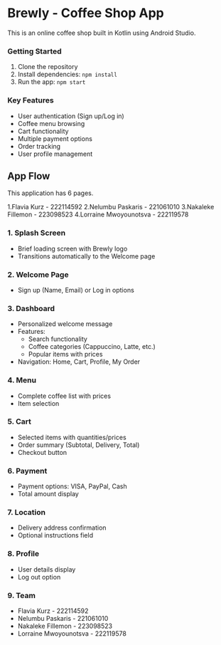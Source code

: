 # Brewly - Coffee Shop App
This is an online coffee shop built in Kotlin using Android Studio.

### Getting Started
1. Clone the repository
2. Install dependencies: `npm install`
3. Run the app: `npm start`

### Key Features
- User authentication (Sign up/Log in)
- Coffee menu browsing
- Cart functionality
- Multiple payment options
- Order tracking
- User profile management

## App Flow
This application has 6 pages.

1.Flavia Kurz - 222114592
2.Nelumbu Paskaris - 221061010
3.Nakaleke Fillemon - 223098523
4.Lorraine Mwoyounotsva - 222119578
### 1. Splash Screen
- Brief loading screen with Brewly logo
- Transitions automatically to the Welcome page

### 2. Welcome Page
- Sign up (Name, Email) or Log in options

### 3. Dashboard
- Personalized welcome message
- Features:
  - Search functionality
  - Coffee categories (Cappuccino, Latte, etc.)
  - Popular items with prices
- Navigation: Home, Cart, Profile, My Order

### 4. Menu
- Complete coffee list with prices
- Item selection

### 5. Cart
- Selected items with quantities/prices
- Order summary (Subtotal, Delivery, Total)
- Checkout button

### 6. Payment
- Payment options: VISA, PayPal, Cash
- Total amount display

### 7. Location
- Delivery address confirmation
- Optional instructions field

### 8. Profile
- User details display
- Log out option

### 9. Team

- Flavia Kurz - 222114592
- Nelumbu Paskaris - 221061010 
- Nakaleke Fillemon - 223098523
- Lorraine Mwoyounotsva - 222119578


